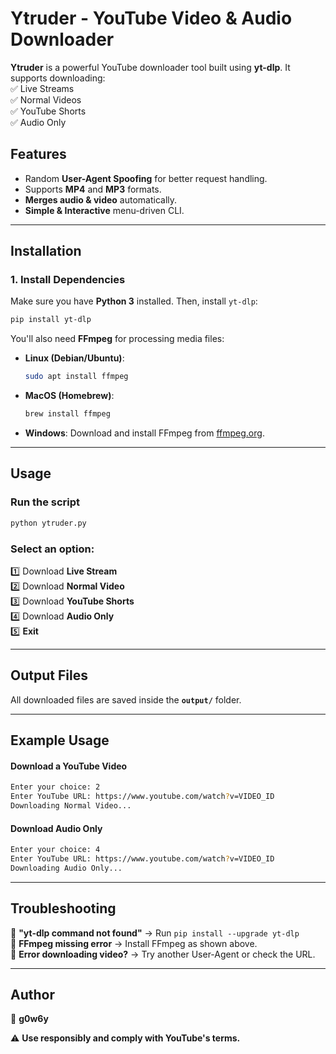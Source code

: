 
# **Ytruder - YouTube Video & Audio Downloader**  

**Ytruder** is a powerful YouTube downloader tool built using **yt-dlp**. It supports downloading:  
✅ Live Streams  
✅ Normal Videos  
✅ YouTube Shorts  
✅ Audio Only  

## **Features**  
- Random **User-Agent Spoofing** for better request handling.  
- Supports **MP4** and **MP3** formats.  
- **Merges audio & video** automatically.  
- **Simple & Interactive** menu-driven CLI.  

---

## **Installation**  

### **1. Install Dependencies**  
Make sure you have **Python 3** installed. Then, install `yt-dlp`:  

```sh
pip install yt-dlp
```

You'll also need **FFmpeg** for processing media files:  

- **Linux (Debian/Ubuntu)**:  
  ```sh
  sudo apt install ffmpeg
  ```
- **MacOS (Homebrew)**:  
  ```sh
  brew install ffmpeg
  ```
- **Windows**: Download and install FFmpeg from [ffmpeg.org](https://ffmpeg.org/download.html).  

---

## **Usage**  

### **Run the script**  
```sh
python ytruder.py
```

### **Select an option:**  
1️⃣ Download **Live Stream**  
2️⃣ Download **Normal Video**  
3️⃣ Download **YouTube Shorts**  
4️⃣ Download **Audio Only**  
5️⃣ **Exit**  

---

## **Output Files**  
All downloaded files are saved inside the **`output/`** folder.  

---

## **Example Usage**  
#### **Download a YouTube Video**  
```sh
Enter your choice: 2  
Enter YouTube URL: https://www.youtube.com/watch?v=VIDEO_ID  
Downloading Normal Video...
```

#### **Download Audio Only**  
```sh
Enter your choice: 4  
Enter YouTube URL: https://www.youtube.com/watch?v=VIDEO_ID  
Downloading Audio Only...
```

---

## **Troubleshooting**  
🔴 **"yt-dlp command not found"** → Run `pip install --upgrade yt-dlp`  
🔴 **FFmpeg missing error** → Install FFmpeg as shown above.  
🔴 **Error downloading video?** → Try another User-Agent or check the URL.  

---

## **Author**  
👤 **g0w6y**  

⚠️ **Use responsibly and comply with YouTube's terms.**  
